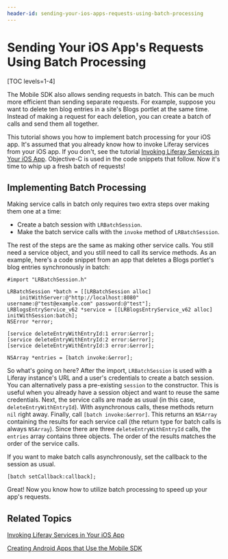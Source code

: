 ```yaml
---
header-id: sending-your-ios-apps-requests-using-batch-processing
---
```


# Sending Your iOS App's Requests Using Batch Processing

[TOC levels=1-4]

The Mobile SDK also allows sending requests in batch. This can be much more 
efficient than sending separate requests. For example, suppose you want to 
delete ten blog entries in a site's Blogs portlet at the same time. Instead of 
making a request for each deletion, you can create a batch of calls and send 
them all together. 

This tutorial shows you how to implement batch processing for your iOS app. It's 
assumed that you already know how to invoke Liferay services from your iOS app. 
If you don't, see the tutorial 
[Invoking Liferay Services in Your iOS App](/docs/7-1/tutorials/-/knowledge_base/t/invoking-liferay-services-in-your-ios-app). 
Objective-C is used in the code snippets that follow. Now it's time to whip up a 
fresh batch of requests! 

## Implementing Batch Processing

Making service calls in batch only requires two extra steps over making them one 
at a time: 

- Create a batch session with `LRBatchSession`.
- Make the batch service calls with the `invoke` method of `LRBatchSession`.

The rest of the steps are the same as making other service calls. You still need 
a service object, and you still need to call its service methods. As an example, 
here's a code snippet from an app that deletes a Blogs portlet's blog entries 
synchronously in batch: 

    #import "LRBatchSession.h"

    LRBatchSession *batch = [[LRBatchSession alloc] 
        initWithServer:@"http://localhost:8080" username:@"test@example.com" password:@"test"];
    LRBlogsEntryService_v62 *service = [[LRBlogsEntryService_v62 alloc] initWithSession:batch];
    NSError *error;

    [service deleteEntryWithEntryId:1 error:&error];
    [service deleteEntryWithEntryId:2 error:&error];
    [service deleteEntryWithEntryId:3 error:&error];

    NSArray *entries = [batch invoke:&error];

So what's going on here? After the import, `LRBatchSession` is used with a 
Liferay instance's URL and a user's credentials to create a batch session. You 
can alternatively pass a pre-existing `session` to the constructor. This is 
useful when you already have a session object and want to reuse the same 
credentials. Next, the service calls are made as usual (in this case, 
`deleteEntryWithEntryId`). With asynchronous calls, these methods return `nil` 
right away. Finally, call `[batch invoke:&error]`. This returns an `NSArray` 
containing the results for each service call (the return type for batch calls is 
always `NSArray`). Since there are three `deleteEntryWithEntryId` calls, the 
`entries` array contains three objects. The order of the results matches the 
order of the service calls. 

If you want to make batch calls asynchronously, set the callback to the session 
as usual.

    [batch setCallback:callback];

Great! Now you know how to utilize batch processing to speed up your app's 
requests. 

## Related Topics

[Invoking Liferay Services in Your iOS App](/docs/7-1/tutorials/-/knowledge_base/t/invoking-liferay-services-in-your-ios-app)

[Creating Android Apps that Use the Mobile SDK](/docs/7-1/tutorials/-/knowledge_base/t/creating-android-apps-that-use-the-mobile-sdk)
